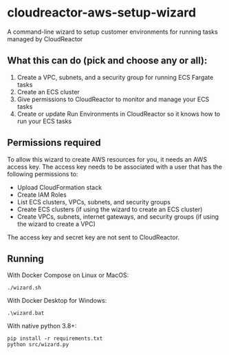# cloudreactor-aws-setup-wizard

A command-line wizard to setup customer environments for running tasks managed by CloudReactor

## What this can do (pick and choose any or all):

1. Create a VPC, subnets, and a security group for running ECS Fargate tasks
2. Create an ECS cluster
3. Give permissions to CloudReactor to monitor and manage your ECS tasks 
4. Create or update Run Environments in CloudReactor so it knows how to run your ECS tasks

## Permissions required

To allow this wizard to create AWS resources for you, it needs an AWS access key.
The access key needs to be associated with a user that has the following permissions to:
* Upload CloudFormation stack
* Create IAM Roles
* List ECS clusters, VPCs, subnets, and security groups
* Create ECS clusters (if using the wizard to create an ECS cluster)
* Create VPCs, subnets, internet gateways, and security groups (if using the wizard to create a VPC)

The access key and secret key are not sent to CloudReactor.

## Running

With Docker Compose on Linux or MacOS:

    ./wizard.sh

With Docker Desktop for Windows:

    .\wizard.bat

With native python 3.8+:

    pip install -r requirements.txt
    python src/wizard.py
